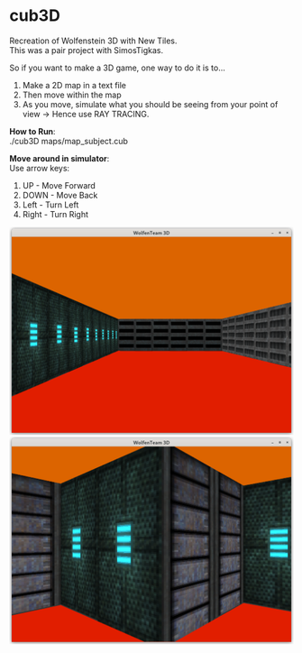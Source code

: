 # cub3D
Recreation of Wolfenstein 3D with New Tiles.  
This was a pair project with SimosTigkas.  

So if you want to make a 3D game, one way to do it is to...  
1. Make a 2D map in a text file  
2. Then move within the map  
3. As you move, simulate what you should be seeing from your point of view -> Hence use RAY TRACING.  

**How to Run**:  
./cub3D maps/map_subject.cub  

**Move around in simulator**:  
Use arrow keys:  
1. UP - Move Forward  
2. DOWN - Move Back  
3. Left - Turn Left  
4. Right - Turn Right  

![pic1_of_wolfenstein](./Wolfenstein1.png)
![pic2_of_wolfenstein](./Wolfenstein2.png)
